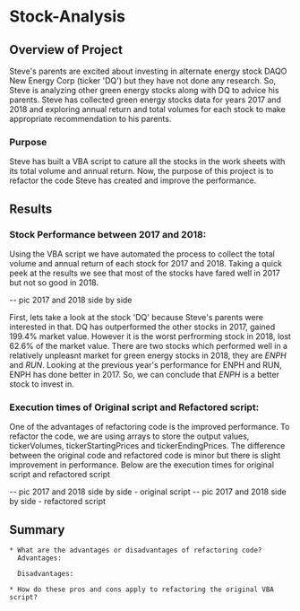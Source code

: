 # Stock-Analysis

## Overview of Project

Steve's parents are excited about investing in alternate energy stock DAQO New Energy Corp (ticker 'DQ') but they have not done any research. So, Steve is analyzing other green energy stocks along with DQ to advice his parents. Steve has collected green energy stocks data for years 2017 and 2018 and exploring annual return and total volumes for each stock to make appropriate recommendation to his parents.

### Purpose
Steve has built a VBA script to cature all the stocks in the work sheets with its total volume and annual return. Now, the purpose of this project is to refactor the code Steve has created and improve the performance.

## Results

### Stock Performance between 2017 and 2018:
Using the VBA script we have automated the process to collect the total volume and annual return of each stock for 2017 and 2018. Taking a quick peek at the results we see that most of the stocks have fared well in 2017 but not so good in 2018.

-- pic 2017 and 2018 side by side

First, lets take a look at the stock 'DQ' because Steve's parents were interested in that. DQ has outperformed the other stocks in 2017, gained 199.4% market value. However it is the worst perfrorming stock in 2018, lost 62.6% of the market value. 
There are two stocks which performed well in a relatively unpleasnt market for green energy stocks in 2018, they are *ENPH* and *RUN*. Looking at the previous year's performance for ENPH and RUN, ENPH has done better in 2017.
So, we can conclude that *ENPH* is a better stock to invest in.

### Execution times of Original script and Refactored script:
One of the advantages of refactoring code is the improved performance. To refactor the code, we are using arrays to store the output values, tickerVolumes, tickerStartingPrices and tickerEndingPrices.
The difference between the original code and refactored code is minor but there is slight improvement in performance. Below are the execution times for original script and refactored script

-- pic 2017 and 2018 side by side - original script
-- pic 2017 and 2018 side by side - refactored script

## Summary
  
    * What are the advantages or disadvantages of refactoring code?
      Advantages:
      
      Disadvantages:
      
    * How do these pros and cons apply to refactoring the original VBA script?
    
